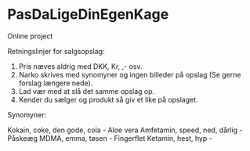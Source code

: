 # PasDaLigeDinEgenKage
Online project

Retningslinjer for salgsopslag:

 1. Pris næves aldrig med DKK, Kr, ,- osv.
 2. Narko skrives med synomyner og ingen billeder på opslag (Se gerne forslag længere nede).
 3. Lad vær med at slå det samme opslag op.
 4. Kender du sælger og produkt så giv et like på opslaget.
 
Synomyner:

 Kokain, coke, den gode, cola - Aloe vera
 Amfetamin, speed, ned, dårlig - Påskeæg
 MDMA, emma, tøsen - Fingerflet
 Ketamin, hest, hyp - 

 

